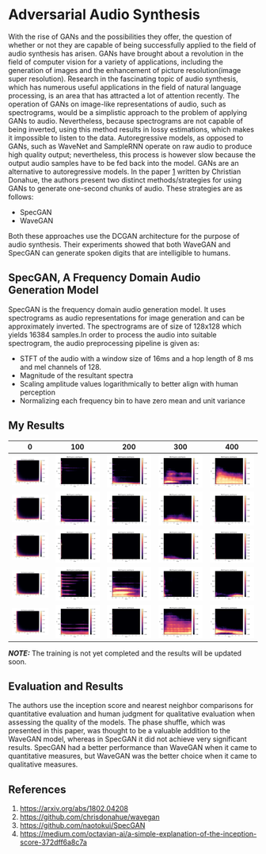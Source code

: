# Adversarial Audio Synthesis

With the rise of GANs and the possibilities they offer, the question of whether or not they are capable of being successfully applied to the field of audio synthesis has arisen. GANs have brought about a revolution in the field of computer vision for a variety of applications, including the generation of images and the enhancement of picture resolution(image super resolution). Research in the fascinating topic of audio synthesis, which has numerous useful applications in the field of natural language processing, is an area that has attracted a lot of attention recently. The operation of GANs on image-like representations of audio, such as spectrograms, would be a simplistic approach to the problem of applying GANs to audio. Nevertheless, because spectrograms are not capable of being inverted, using this method results in lossy estimations, which makes it impossible to listen to the data.
Autoregressive models, as opposed to GANs, such as WaveNet and SampleRNN operate on raw audio to produce high quality output; nevertheless, this process is however slow because the output audio samples have to be fed back into the model. GANs are an alternative to autoregressive models. In the paper [1] written by Christian Donahue, the authors present two distinct methods/strategies for using GANs to generate one-second chunks of audio. These strategies are as follows:
- SpecGAN
- WaveGAN

Both these approaches use the DCGAN architecture for the purpose of audio synthesis. Their experiments showed that both WaveGAN and SpecGAN can generate spoken digits that are intelligible to humans.

## SpecGAN, A Frequency Domain Audio Generation Model
SpecGAN is the frequency domain audio generation model. It uses spectrograms as audio representations for image generation and can be approximately inverted. The spectrograms are of size of 128x128 which yields 16384 samples.In order to process the audio into suitable spectrogram, the audio preprocessing pipeline is given as:
- STFT of the audio with a window size of 16ms and a hop length of 8 ms and mel channels of 128.
- Magnitude of the resultant spectra
- Scaling amplitude values logarithmically to better align with human perception
- Normalizing each frequency bin to have zero mean and unit variance

## My Results
|                  0                  |                  100                  |                  200                  |                  300                  |                  400                  |
|:-----------------------------------:|:-------------------------------------:|:-------------------------------------:|:-------------------------------------:|:-------------------------------------:|
| ![](images/generated_epoch_0/0.png) | ![](images/generated_epoch_100/0.png) | ![](images/generated_epoch_200/0.png) | ![](images/generated_epoch_300/0.png) | ![](images/generated_epoch_400/0.png) | 
| ![](images/generated_epoch_0/1.png) | ![](images/generated_epoch_100/1.png) | ![](images/generated_epoch_200/1.png) | ![](images/generated_epoch_300/1.png) | ![](images/generated_epoch_400/1.png) |
| ![](images/generated_epoch_0/2.png) | ![](images/generated_epoch_100/2.png) | ![](images/generated_epoch_200/2.png) | ![](images/generated_epoch_300/2.png) | ![](images/generated_epoch_400/2.png) |
| ![](images/generated_epoch_0/3.png) | ![](images/generated_epoch_100/3.png) | ![](images/generated_epoch_200/3.png) | ![](images/generated_epoch_300/3.png) | ![](images/generated_epoch_400/3.png) |
| ![](images/generated_epoch_0/4.png) | ![](images/generated_epoch_100/4.png) | ![](images/generated_epoch_200/4.png) | ![](images/generated_epoch_300/4.png) | ![](images/generated_epoch_400/4.png) |

**_NOTE:_**  The training is not yet completed and the results will be updated soon.


## Evaluation and Results
The authors use the inception score and nearest neighbor comparisons for quantitative evaluation and human judgment for qualitative evaluation when assessing the quality of the models. The phase shuffle, which was presented in this paper, was thought to be a valuable addition to the WaveGAN model, whereas in SpecGAN it did not achieve very significant results. SpecGAN had a better performance than WaveGAN when it came to quantitative measures, but WaveGAN was the better choice when it came to qualitative measures.


## References
1. https://arxiv.org/abs/1802.04208
2. https://github.com/chrisdonahue/wavegan
3. https://github.com/naotokui/SpecGAN
4. https://medium.com/octavian-ai/a-simple-explanation-of-the-inception-score-372dff6a8c7a

[1]: https://arxiv.org/abs/1802.04208
